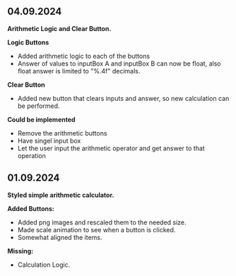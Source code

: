 ## 04.09.2024

**Arithmetic Logic and Clear Button.**

**Logic Buttons**
- Added arithmetic logic to each of the buttons
- Answer of values to inputBox A and inputBox B can now be float, also float answer is limited to "%.4f" decimals.

**Clear Button**
- Added new button that clears inputs and answer, so new calculation can be performed.

**Could be implemented**
- Remove the arithmetic buttons
- Have singel input box
- Let the user input the arithmetic operator and get answer to that operation


## 01.09.2024

**Styled simple arithmetic calculator.**

**Added Buttons:**
- Added png images and rescaled them to the needed size.
- Made scale animation to see when a button is clicked.
- Somewhat aligned the items.

**Missing:**
- Calculation Logic.
